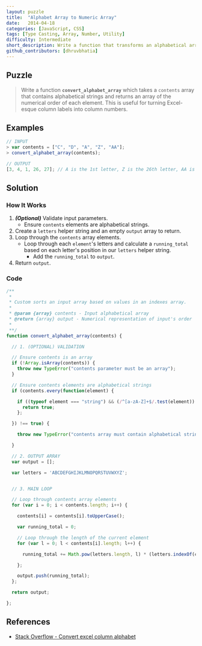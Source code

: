 ```yaml
---
layout: puzzle
title:  "Alphabet Array to Numeric Array"
date:   2014-04-18
categories: [JavaScript, CSS]
tags: [Type Casting, Array, Number, Utility]
difficulty: Intermediate
short_description: Write a function that transforms an alphabetical array to a numerical array.
github_contributors: [dhruvbhatia]
---
```


## Puzzle
> Write a function **`convert_alphabet_array`** which takes a `contents` array that contains alphabetical strings and returns an array of the numerical order of each element. This is useful for turning Excel-esque column labels into column numbers. 

## Examples
~~~ javascript
// INPUT
> var contents = ["C", "D", "A", "Z", "AA"];
> convert_alphabet_array(contents);

// OUTPUT
[3, 4, 1, 26, 27]; // A is the 1st letter, Z is the 26th letter, AA is the 27th letter etc.
~~~

## Solution

### How It Works

1. ***(Optional)*** Validate input parameters.
    * Ensure `contents` elements are alphabetical strings.
2. Create a `letters` helper string and an empty `output` array to return.
3. Loop through the `contents` array elements.
    * Loop through each `element`'s letters and calculate a `running_total` based on each letter's position in our `letters` helper string.
        * Add the `running_total` to `output`.
5. Return `output`.


### Code
~~~ javascript
/**
 *
 * Custom sorts an input array based on values in an indexes array.
 *
 * @param {array} contents - Input alphabetical array
 * @return {array} output - Numerical representation of input's order
 *
 **/
function convert_alphabet_array(contents) {

  // 1. (OPTIONAL) VALIDATION

  // Ensure contents is an array
  if (!Array.isArray(contents)) {
    throw new TypeError("contents parameter must be an array");
  }

  // Ensure contents elements are alphabetical strings
  if (contents.every(function(element) {

    if ((typeof element === "string") && (/^[a-zA-Z]+$/.test(element)) === true) {
      return true;
    };

  }) !== true) {

    throw new TypeError("contents array must contain alphabetical string elements");

  }

  // 2. OUTPUT ARRAY
  var output = [];

  var letters = 'ABCDEFGHIJKLMNOPQRSTUVWXYZ';


  // 3. MAIN LOOP

  // Loop through contents array elements
  for (var i = 0; i < contents.length; i++) {

    contents[i] = contents[i].toUpperCase();

    var running_total = 0;

    // Loop through the length of the current element
    for (var l = 0; l < contents[i].length; l++) {

      running_total += Math.pow(letters.length, l) * (letters.indexOf(contents[i].substr(((l + 1) * -1), 1)) + 1);

    };

    output.push(running_total);
  };

  return output;

};
~~~

## References

* [Stack Overflow - Convert excel column alphabet][so]

[so]:    http://stackoverflow.com/questions/9905533/convert-excel-column-alphabet-e-g-aa-to-number-e-g-25